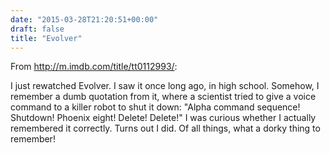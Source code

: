 ```yaml
---
date: "2015-03-28T21:20:51+00:00"
draft: false
title: "Evolver"
---
```

From http://m.imdb.com/title/tt0112993/:

I just rewatched Evolver. I saw it once long ago, in high school. Somehow, I remember a dumb quotation from it, where a scientist tried to give a voice command to a killer robot to shut it down: "Alpha command sequence! Shutdown! Phoenix eight! Delete! Delete!" I was curious whether I actually remembered it correctly. Turns out I did. Of all things, what a dorky thing to remember!
